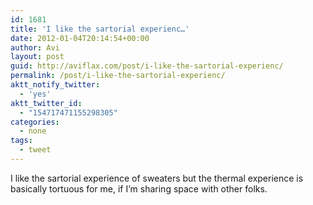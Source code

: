```yaml
---
id: 1681
title: 'I like the sartorial experienc…'
date: 2012-01-04T20:14:54+00:00
author: Avi
layout: post
guid: http://aviflax.com/post/i-like-the-sartorial-experienc/
permalink: /post/i-like-the-sartorial-experienc/
aktt_notify_twitter:
  - 'yes'
aktt_twitter_id:
  - "154717471155298305"
categories:
  - none
tags:
  - tweet
---
```

I like the sartorial experience of sweaters but the thermal experience is basically tortuous for me, if I’m sharing space with other folks.